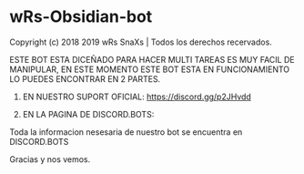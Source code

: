 # wRs-Obsidian-bot

Copyright (c) 2018 2019 wRs SnaXs | Todos los derechos recervados.

ESTE BOT ESTA DICEÑADO PARA HACER MULTI TAREAS ES MUY FACIL DE MANIPULAR, EN ESTE MOMENTO ESTE BOT ESTA EN FUNCIONAMIENTO LO PUEDES ENCONTRAR EN 2 PARTES.

1) EN NUESTRO SUPORT OFICIAL:  https://discord.gg/p2JHvdd

2) EN LA PAGINA DE DISCORD.BOTS: <Estara disponible en cuanto nos verifiquen>

Toda la informacion nesesaria de nuestro bot se encuentra en DISCORD.BOTS <link aun no disponible>

Gracias y nos vemos.
